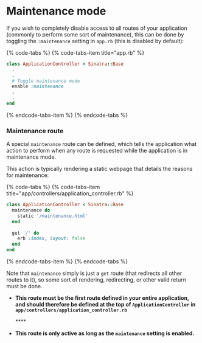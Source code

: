 # Maintenance mode

If you wish to completely disable access to all routes of your application \(commonly to perform some sort of maintenance\), this can be done by toggling the `:maintenance` setting in `app.rb` \(this is disabled by default\):

{% code-tabs %}
{% code-tabs-item title="app.rb" %}
```ruby
class ApplicationController < Sinatra::Base
  .
  .
  # Toggle maintenance mode
  enable :maintenance
  .
  .
end
```
{% endcode-tabs-item %}
{% endcode-tabs %}

### Maintenance route

A special `maintenance` route can be defined, which tells the application what action to perform when any route is requested while the application is in maintenance mode.

This action is typically rendering a static webpage that details the reasons for maintenance:

{% code-tabs %}
{% code-tabs-item title="app/controllers/application\_controller.rb" %}
```ruby
class ApplicationController < Sinatra::Base
  maintenance do
    static '/maintenance.html' 
  end
    
  get '/' do
    erb :index, layout: false 
  end
end
```
{% endcode-tabs-item %}
{% endcode-tabs %}



Note that `maintenance` simply is just a `get` route \(that redirects all other routes to it\), so some sort of rendering, redirecting, or other valid return must be done.

* **This route must be the first route defined in your entire application, and should therefore be defined at the top of `ApplicationController` in `app/controllers/application_controller.rb`**

  \*\*\*\*

* **This route is only active as long as the `maintenance` setting is enabled.**

